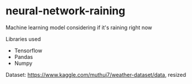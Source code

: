 # neural-network-raining
Machine learning model considering if it's raining right now

Libraries used
- Tensorflow
- Pandas
- Numpy

Dataset: https://www.kaggle.com/muthuj7/weather-dataset/data, resized

